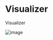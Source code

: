 # Visualizer
Visualizer

![image](https://user-images.githubusercontent.com/91818705/201990982-152e00ad-47d8-461a-a316-b72406c202cd.png)
